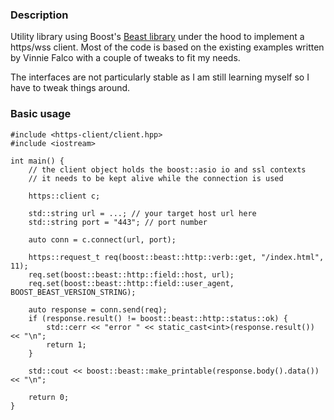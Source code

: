 ### Description

Utility library using Boost's [Beast library](https://github.com/boostorg/beast) under the hood to implement a https/wss client.
Most of the code is based on the existing examples written by Vinnie Falco with a couple of tweaks to fit my needs.

The interfaces are not particularly stable as I am still learning myself so I have to tweak things around.

### Basic usage

```
#include <https-client/client.hpp>
#include <iostream>

int main() {
    // the client object holds the boost::asio io and ssl contexts
    // it needs to be kept alive while the connection is used
    
    https::client c;
    
    std::string url = ...; // your target host url here
    std::string port = "443"; // port number

    auto conn = c.connect(url, port);
    
    https::request_t req(boost::beast::http::verb::get, "/index.html", 11);
    req.set(boost::beast::http::field::host, url);
    req.set(boost::beast::http::field::user_agent, BOOST_BEAST_VERSION_STRING);

    auto response = conn.send(req);
    if (response.result() != boost::beast::http::status::ok) {
        std::cerr << "error " << static_cast<int>(response.result()) << "\n";
        return 1;
    }
    
    std::cout << boost::beast::make_printable(response.body().data()) << "\n";
    
    return 0;
}
```
